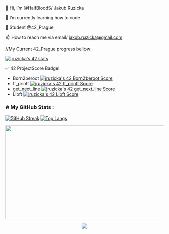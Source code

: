 👋 Hi, I’m @HalfBloodS/ Jakub Ruzicka

🌱 I’m currently learning how to code

💞️ Student @42_Prague

📫 How to reach me via email/ jakob.ruzicka@gmail.com


//My Current 42_Prague progress bellow:

[![jruzicka's 42 stats](https://badge42.vercel.app/api/v2/clfwmfpc2009708l8uyzil44h/stats?cursusId=21&coalitionId=314)](https://github.com/JaeSeoKim/badge42)

✅ 42 ProjectScore Badge!
- Born2beroot [![jruzicka's 42 Born2beroot Score](https://badge42.vercel.app/api/v2/clfwmfpc2009708l8uyzil44h/project/2980792)](https://github.com/JaeSeoKim/badge42)
- ft_printf [![jruzicka's 42 ft_printf Score](https://badge42.vercel.app/api/v2/clfwmfpc2009708l8uyzil44h/project/2980793)](https://github.com/JaeSeoKim/badge42)
- get_next_line [![jruzicka's 42 get_next_line Score](https://badge42.vercel.app/api/v2/clfwmfpc2009708l8uyzil44h/project/2980795)](https://github.com/JaeSeoKim/badge42)
- Libft [![jruzicka's 42 Libft Score](https://badge42.vercel.app/api/v2/clfwmfpc2009708l8uyzil44h/project/2928868)](https://github.com/JaeSeoKim/badge42)
### :fire: My GitHub Stats :
[![GitHub Streak](http://github-readme-streak-stats.herokuapp.com?user=HalfBloodS&theme=dark&background=000000)](https://git.io/streak-stats)
[![Top Langs](https://github-readme-stats.vercel.app/api/top-langs/?username=HalfBloodS&layout=compact&theme=vision-friendly-dark)](https://github.com/anuraghazra/github-readme-stats)
<div align="center">
  <img src="https://media.giphy.com/media/dWesBcTLavkZuG35MI/giphy.gif" width="1000" height="300"/>

  ![](https://komarev.com/ghpvc/?username=HalfBloodS)




<!---
HalfBloodS/HalfBloodS is a ✨ special ✨ repository because its `README.md` (this file) appears on your GitHub profile.
You can click the Preview link to take a look at your changes.
--->
